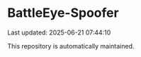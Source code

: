 # BattleEye-Spoofer

Last updated: 2025-06-21 07:44:10

This repository is automatically maintained.
